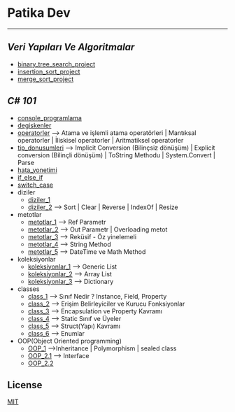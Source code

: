 # Patika Dev
---


## _Veri Yapıları Ve Algoritmalar_
- [binary_tree_search_project](https://github.com/cihanaytun/patika-dev/blob/main/data_structures_and_algorithms/binary_tree_search_project/project_3.png)
- [insertion_sort_project](https://github.com/cihanaytun/patika-dev/blob/main/data_structures_and_algorithms/insertion_sort_project/Proje.txt)
- [merge_sort_project](https://github.com/cihanaytun/patika-dev/blob/main/data_structures_and_algorithms/merge_sort_project/project_2.png)


## *C# 101*
- [console_programlama](https://github.com/cihanaytun/patika-dev/blob/main/cSharp_101/console_programlama/Program.cs) 
- [degiskenler](https://github.com/cihanaytun/patika-dev/blob/main/cSharp_101/degiskenler/Program.cs)
- [operatorler](https://github.com/cihanaytun/patika-dev/blob/main/cSharp_101/operatorler/Program.cs) --> Atama ve işlemli atama operatörleri | Mantıksal operatorler | İliskisel operatorler | Aritmatiksel operatorler
- [tip_donusumleri](https://github.com/cihanaytun/patika-dev/blob/main/cSharp_101/tip_donusumleri/Program.cs) --> Implicit Conversion (Bilinçsiz dönüşüm) | Explicit conversion (Bilinçli dönüşüm) | ToString Methodu  | System.Convert | Parse
- [hata_yonetimi](https://github.com/cihanaytun/patika-dev/blob/main/cSharp_101/hata_yonetimi/Program.cs)
- [if_else_if](https://github.com/cihanaytun/patika-dev/blob/main/cSharp_101/if_else_if/Program.cs)
- [switch_case](https://github.com/cihanaytun/patika-dev/blob/main/cSharp_101/switch_case/Program.cs)
- diziler
  * [diziler_1](https://github.com/cihanaytun/patika-dev/blob/main/cSharp_101/diziler/diziler_1/Program.cs) 
  * [diziler_2](https://github.com/cihanaytun/patika-dev/blob/main/cSharp_101/diziler/diziler_2/Program.cs) --> Sort | Clear | Reverse | IndexOf | Resize 
- metotlar
  * [metotlar_1](https://github.com/cihanaytun/patika-dev/blob/main/cSharp_101/metotlar/metotlar_1/Program.cs) --> Ref Parametr 
  * [metotlar_2](https://github.com/cihanaytun/patika-dev/blob/main/cSharp_101/metotlar/metotlar_2/Program.cs) --> Out Parametr | Overloading metot
  * [metotlar_3](https://github.com/cihanaytun/patika-dev/blob/main/cSharp_101/metotlar/metotlar_3/Program.cs) --> Reküsif - Öz yinelemeli 
  * [metotlar_4](https://github.com/cihanaytun/patika-dev/blob/main/cSharp_101/metotlar/metotlar_4/Program.cs) --> String Method
  * [metotlar_5](https://github.com/cihanaytun/patika-dev/blob/main/cSharp_101/metotlar/metotlar_5/Program.cs) --> DateTime ve Math Method
- koleksiyonlar
  * [koleksiyonlar_1](https://github.com/cihanaytun/patika-dev/blob/main/cSharp_101/koleksiyonlar/koleksiyonlar_1/Program.cs) --> Generic List
  * [koleksiyonlar_2](https://github.com/cihanaytun/patika-dev/blob/main/cSharp_101/koleksiyonlar/koleksiyonlar_2/Program.cs) --> Array List
  * [koleksiyonlar_3](https://github.com/cihanaytun/patika-dev/blob/main/cSharp_101/koleksiyonlar/koleksiyonlar_3/Program.cs) --> Dictionary 
- classes
  * [class_1](https://github.com/cihanaytun/patika-dev/blob/main/cSharp_101/classes/class_1/Program.cs)  --> Sınıf Nedir ? Instance, Field, Property
  * [class_2](https://github.com/cihanaytun/patika-dev/blob/main/cSharp_101/classes/class_2/Program.cs) --> Erişim Belirleyiciler ve Kurucu Fonksiyonlar
  * [class_3](https://github.com/cihanaytun/patika-dev/blob/main/cSharp_101/classes/class_3/Program.cs) --> Encapsulation ve Property Kavramı
  * [class_4](https://github.com/cihanaytun/patika-dev/blob/main/cSharp_101/classes/class_4/Program.cs) --> Static Sınıf ve Üyeler
  * [class_5](https://github.com/cihanaytun/patika-dev/blob/main/cSharp_101/classes/class_5/Program.cs) --> Struct(Yapı) Kavramı  
  * [class_6](https://github.com/cihanaytun/patika-dev/blob/main/cSharp_101/classes/class_6/Program.cs) --> Enumlar
- OOP(Object Oriented programming)
  * [OOP_1](https://github.com/cihanaytun/patika-dev/tree/main/cSharp_101/oop/oop_1) -->Inheritance | Polymorphism | sealed class
  * [OOP_2.1](https://github.com/cihanaytun/patika-dev/tree/main/cSharp_101/oop/oop_2/oop_2.1) --> Interface
  * [OOP_2.2](https://github.com/cihanaytun/patika-dev/tree/main/cSharp_101/oop/oop_2/oop_2.2)




## License
[MIT](https://choosealicense.com/licenses/mit/)
